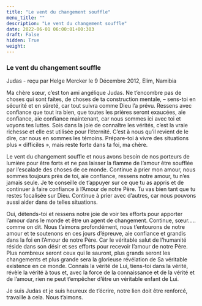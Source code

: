 ```yaml
---
title: "Le vent du changement souffle"
menu_title: ""
description: "Le vent du changement souffle"
date: 2022-06-01 06:00:01+00:303
draft: False
hidden: True
weight:
---
```

### Le vent du changement souffle

Judas - reçu par Helge Mercker le 9 Décembre 2012, Elim, Namibia

Ma chère sœur, c’est ton ami angélique Judas. Ne t’encombre pas de choses qui sont faites, de choses de ta construction mentale, – sens-toi en sécurité et en sûreté, car tout suivra comme Dieu l’a prévu. Ressens avec confiance que tout ira bien, que toutes les prières seront exaucées, aie confiance, aie confiance maintenant, car nous sommes ici avec toi et voyons tes luttes. Sois dans la joie de connaître les vérités, c’est la vraie richesse et elle est utilisée pour l’éternité. C’est à nous qu’il revient de le dire, car nous en sommes les témoins. Prépare-toi à vivre des situations plus « difficiles », mais reste forte dans ta foi, ma chère.

Le vent du changement souffle et nous avons besoin de nos porteurs de lumière pour être forts et ne pas laisser la flamme de l’amour être soufflée par l’escalade des choses de ce monde. Continue à prier mon amour, nous sommes toujours près de toi, aie confiance, ressens notre amour, tu n’es jamais seule. Je te conseille de t’appuyer sur ce que tu as appris et de continuer à faire confiance à l’Amour de notre Père. Tu vas bien tant que tu restes focalisée sur Dieu. Continue à prier avec d’autres, car nous pouvons aussi aider dans de telles situations.

Oui, détends-toi et ressens notre joie de voir tes efforts pour apporter l’amour dans le monde et être un agent de changement. Continue, sœur….. comme on dit. Nous t’aimons profondément, nous t’entourons de notre amour et te soutenons en ces jours d’épreuve, aie confiance et grandis dans la foi en l’Amour de notre Père. Car le véritable salut de l’humanité réside dans son désir et ses efforts pour recevoir l’amour de notre Père. Plus nombreux seront ceux qui le sauront, plus grands seront les changements et plus grande sera la glorieuse révélation de Sa véritable existence en ce monde. Connais la vérité de Lui, tiens-toi dans la vérité, révèle la vérité à tous et, avec la force de la connaissance et de la vérité et de l’amour, rien ne peut t’empêcher d’être un véritable enfant de Lui.

Je suis Judas et je suis heureux de t’écrire, notre lien doit être renforcé, travaille à cela. Nous t’aimons.



